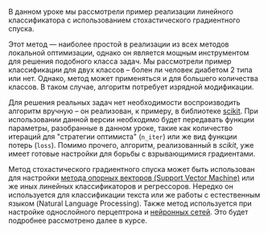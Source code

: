 В данном уроке мы рассмотрели пример реализации линейного классификатора с использованием стохастического градиентного спуска.

Этот метод — наиболее простой в реализации из всех методов локальной оптимизации, однако он является мощным инструментом для решения подобного класса задач. Мы рассмотрели пример классификации для двух классов – болен ли человек диабетом 2 типа или нет. Однако, метод может применяться и для большего количества классов. В таком случае, алгоритм потребует изрядной модификации. 

Для решения реальных задач нет необходимости воспроизводить алгоритм вручную – он реализован, к примеру, в библиотеке [scikit](https://scikit-learn.org/stable/modules/sgd.html). При использовании данной версии необходимо будет передавать функции параметры, разобранные в данном уроке, такие как количество итераций для "стратегии оптимиста" (`n_iter`) или же вид функции потерь (`loss`). Помимо прочего, алгоритм, реализованный в *scikit*, уже имеет готовые настройки для борьбы с взрывающимися градиентами.

Метод стохастического градиентного спуска может быть использован для настройки [метода опорных векторов (Support Vector Machine)](http://www.machinelearning.ru/wiki/index.php?title=%D0%9C%D0%B5%D1%82%D0%BE%D0%B4_%D0%BE%D0%BF%D0%BE%D1%80%D0%BD%D1%8B%D1%85_%D0%B2%D0%B5%D0%BA%D1%82%D0%BE%D1%80%D0%BE%D0%B2) или же иных линейных классификаторов и регрессоров. Нередко он используется для классификации текста или же работы с естественным языком (Natural Language Processing). Также метод используется при настройке однослойного перцептрона и [нейронных сетей](http://www.machinelearning.ru/wiki/index.php?title=%D0%9D%D0%B5%D0%B9%D1%80%D0%BE%D0%BD%D0%BD%D0%B0%D1%8F_%D1%81%D0%B5%D1%82%D1%8C). Это будет подробнее рассмотрено далее в курсе.